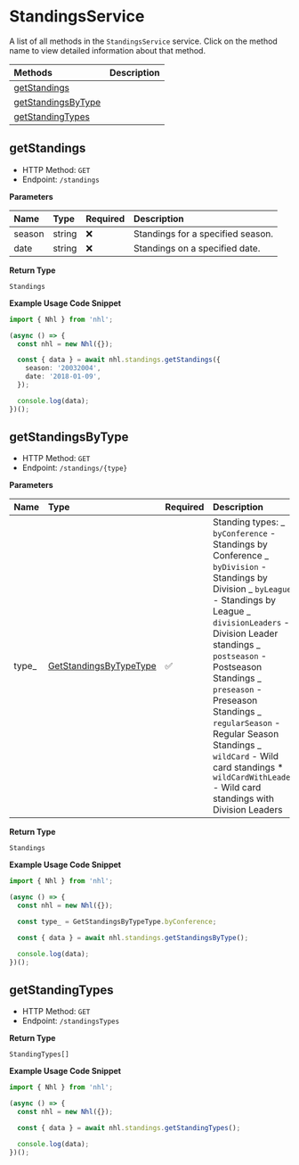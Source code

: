 # StandingsService

A list of all methods in the `StandingsService` service. Click on the method name to view detailed information about that method.

| Methods                                   | Description |
| :---------------------------------------- | :---------- |
| [getStandings](#getstandings)             |             |
| [getStandingsByType](#getstandingsbytype) |             |
| [getStandingTypes](#getstandingtypes)     |             |

## getStandings

- HTTP Method: `GET`
- Endpoint: `/standings`

**Parameters**

| Name   | Type   | Required | Description                       |
| :----- | :----- | :------- | :-------------------------------- |
| season | string | ❌       | Standings for a specified season. |
| date   | string | ❌       | Standings on a specified date.    |

**Return Type**

`Standings`

**Example Usage Code Snippet**

```typescript
import { Nhl } from 'nhl';

(async () => {
  const nhl = new Nhl({});

  const { data } = await nhl.standings.getStandings({
    season: '20032004',
    date: '2018-01-09',
  });

  console.log(data);
})();
```

## getStandingsByType

- HTTP Method: `GET`
- Endpoint: `/standings/{type}`

**Parameters**

| Name   | Type                                                          | Required | Description                                                                                                                                                                                                                                                                                                                                                                                                         |
| :----- | :------------------------------------------------------------ | :------- | :------------------------------------------------------------------------------------------------------------------------------------------------------------------------------------------------------------------------------------------------------------------------------------------------------------------------------------------------------------------------------------------------------------------ |
| type\_ | [GetStandingsByTypeType](../models/GetStandingsByTypeType.md) | ✅       | Standing types: _ `byConference` - Standings by Conference _ `byDivision` - Standings by Division _ `byLeague` - Standings by League _ `divisionLeaders` - Division Leader standings _ `postseason` - Postseason Standings _ `preseason` - Preseason Standings _ `regularSeason` - Regular Season Standings _ `wildCard` - Wild card standings \* `wildCardWithLeaders` - Wild card standings with Division Leaders |

**Return Type**

`Standings`

**Example Usage Code Snippet**

```typescript
import { Nhl } from 'nhl';

(async () => {
  const nhl = new Nhl({});

  const type_ = GetStandingsByTypeType.byConference;

  const { data } = await nhl.standings.getStandingsByType();

  console.log(data);
})();
```

## getStandingTypes

- HTTP Method: `GET`
- Endpoint: `/standingsTypes`

**Return Type**

`StandingTypes[]`

**Example Usage Code Snippet**

```typescript
import { Nhl } from 'nhl';

(async () => {
  const nhl = new Nhl({});

  const { data } = await nhl.standings.getStandingTypes();

  console.log(data);
})();
```

<!-- This file was generated by liblab | https://liblab.com/ -->
